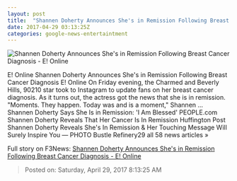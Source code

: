 ```yaml
---
layout: post
title:  "Shannen Doherty Announces She's in Remission Following Breast Cancer Diagnosis - E! Online"
date: 2017-04-29 03:13:25Z
categories: google-news-entertaintment
---
```


![Shannen Doherty Announces She's in Remission Following Breast Cancer Diagnosis - E! Online](http://akns-images.eonline.com/eol_images/Entire_Site/2017328/rs_600x600-170428194838-600-shannen-doherty-mv-42817.jpg?downsize=450:*&crop=450:350;left,top)

E! Online Shannen Doherty Announces She's in Remission Following Breast Cancer Diagnosis E! Online On Friday evening, the Charmed and Beverly Hills, 90210 star took to Instagram to update fans on her breast cancer diagnosis. As it turns out, the actress got the news that she is in remission. "Moments. They happen. Today was and is a moment," Shannen ... Shannen Doherty Says She Is in Remission: 'I Am Blessed' PEOPLE.com Shannen Doherty Reveals That Her Cancer Is In Remission Huffington Post Shannen Doherty Reveals She's In Remission & Her Touching Message Will Surely Inspire You — PHOTO Bustle Refinery29 all 58 news articles »


Full story on F3News: [Shannen Doherty Announces She's in Remission Following Breast Cancer Diagnosis - E! Online](http://www.f3nws.com/n/sCxMSF)

> Posted on: Saturday, April 29, 2017 8:13:25 AM
